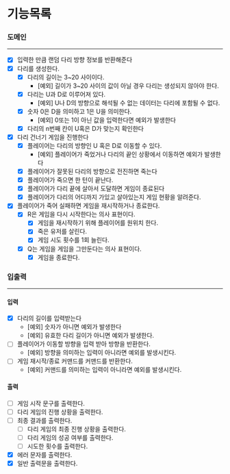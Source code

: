 # 기능목록

### 도메인

---
- [x] 입력한 만큼 랜덤 다리 방향 정보를 반환해준다
- [x] 다리를 생성한다.
  - [x] 다리의 길이는 3~20 사이이다.
    - [예외] 길이가 3~20 사이의 값이 아닐 경우 다리는 생성되지 않아야 한다.
  - [x] 다리는 U과 D로 이루어져 있다.
    - [예외] U나 D의 방향으로 해석될 수 없는 데이터는 다리에 포함될 수 없다.
  - [x] 숫자 0은 D을 의미하고 1은 U을 의미한다.
    - [예외] 0또는 1이 아닌 값을 입력한다면 예외가 발생한다
  - [x] 다리의 n번째 칸이 U혹은 D가 맞는지 확인한다 
- [x] 다리 건너기 게임을 진행한다
  - [x] 플레이어는 다리의 방향인 U 혹은 D로 이동할 수 있다.
    - [예외] 플레이어가 죽었거나 다리의 끝인 상황에서 이동하면 예외가 발생한다
  - [x] 플레이어가 잘못된 다리의 방향으로 전진하면 죽는다
  - [x] 플레이어가 죽으면 한 턴이 끝난다.
  - [x] 플레이어가 다리 끝에 살아서 도달하면 게임이 종료된다
  - [x] 플레이어가 다리의 어디까지 가있고 살아있는지 게임 현황을 알려준다.
- [x] 플레이어가 죽어 실패하면 게임을 재시작하거나 종료한다.
  - [x] R은 게임을 다시 시작한다는 의사 표현이다.
    - [x] 게임을 재시작하기 위해 플레이어를 원위치 한다.
    - [x] 죽은 유저를 살린다.
    - [x] 게임 시도 횟수를 1회 늘린다.
  - [x] Q는 게임을 게임을 그만둔다는 의사 표현이다.
    - [x] 게임을 종료한다.

### 입출력

----

#### 입력

- [x] 다리의 길이를 입력받는다
  - [예외] 숫자가 아니면 예외가 발생한다
  - [예외] 유효한 다리 길이가 아니면 예외가 발생한다.
- [ ] 플레이어가 이동할 방향을 입력 받아 방향을 반환한다.
  - [예외] 방향을 의미하는 입력이 아니라면 예외를 발생시킨다.
- [ ] 게임 재시작/종료 커맨드를 커맨드를 반환한다.
  - [예외] 커맨드를 의미하는 입력이 아니라면 예외를 발생시킨다.

#### 출력
- [ ] 게임 시작 문구를 출력한다.
- [ ] 다리 게임의 진행 상황을 출력한다.
- [ ] 최종 결과를 출력한다.
  - [ ] 다리 게임의 최종 진행 상황을 출력한다.
  - [ ] 다리 게임의 성공 여부를 출력한다.
  - [ ] 시도한 횟수를 출력한다.
- [x] 에러 문자를 출력한다.
- [x] 일반 출력문을 출력한다.